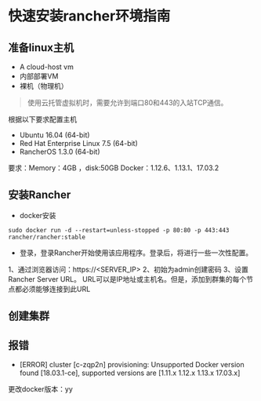 # 快速安装rancher环境指南

## 准备linux主机

- A cloud-host vm
- 内部部署VM
- 裸机（物理机）

> 使用云托管虚拟机时，需要允许到端口80和443的入站TCP通信。

根据以下要求配置主机

- Ubuntu 16.04 (64-bit)
- Red Hat Enterprise Linux 7.5 (64-bit)
- RancherOS 1.3.0 (64-bit)

要求：Memory：4GB ，disk:50GB Docker：1.12.6、1.13.1、17.03.2

## 安装Rancher

- docker安装

```
sudo docker run -d --restart=unless-stopped -p 80:80 -p 443:443 rancher/rancher:stable
```

- 登录，登录Rancher开始使用该应用程序。登录后，将进行一些一次性配置。

1、通过浏览器访问：https://<SERVER_IP>
2、初始为admin创建密码
3、设置Rancher Server URL。 URL可以是IP地址或主机名。但是，添加到群集的每个节点都必须能够连接到此URL

## 创建集群






## 报错

- [ERROR] cluster [c-zqp2n] provisioning: Unsupported Docker version found [18.03.1-ce], supported versions are [1.11.x 1.12.x 1.13.x 17.03.x]

更改docker版本：yy

